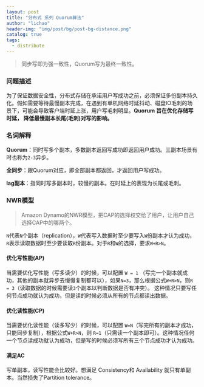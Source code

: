 ```yaml
---
layout: post
title: "分布式 系列 Quorum算法"
author: "lichao"
header-img: "img/post/bg/post-bg-distance.png"
catalog: true
tags:
  - distribute
---
```


> 同步写即为强一致性，Quorum写为最终一致性。

### 问题描述

为了保证数据安全性，分布式存储在承诺用户写成功之前，必须保证多份副本持久化。假如需要等待最慢副本完成，在遇到有单机网络时延抖动、磁盘IO毛刺的场景下，可能会导致客户端时延上涨，用户写毛刺明显。**Quorum 旨在优化存储写时延， 降低最慢副本长尾(毛刺)对写的影响。**

### 名词解释

**Quorum**：同时写多个副本，多数副本返回写成功即返回用户成功。三副本场景有时也称为```2-3```异步。

**全同步**：跟Quorum对应，即全部副本都返回，才返回用户写成功。

**lag副本**：指同时写多副本时，较慢的副本。在时延上的表现为长尾或毛刺。

### NWR模型

> Amazon Dynamo的NWR模型，把CAP的选择权交给了用户，让用户自己选择CAP中的哪两个。

```N```代表```N```个副本（replication），```W```代表写入数据时至少要写入```W```份副本才认为成功，```R```表示读取数据时至少要读取```R```份副本。对于```R```和```W```的选择，要求```W+R>N```。

#### 优化写性能(AP)

当需要优化写性能（写多读少）的时候，可以配置 ```W = 1``` （写完一个副本就成功，其他的副本就异步去慢慢复制都可以），如果```N=3```，那么根据公式```W+R>N```，则```R = 3```（读取数据的时候需要读```3```个副本以判断数据是否有冲突）。 这种情况只要写任何节点成功就认为成功，但是读的时候必须从所有的节点都读出数据。

#### 优化读性能(CP)

当需要优化读性能（读多写少）的时候，可以配置 ```W=N```（写完所有的副本才成功，只能同步复制），根据公式```W+R>N```，则 ```R=1```（只需读一个副本即可）。这种情况任何一个节点读成功就认为成功，但是写的时候必须写所有三个节点成功才认为成功。

#### 满足AC

写单副本，读写性能会比较好。想满足 Consistency和 Availability 就只有单副本。当然损失了Partition tolerance。
